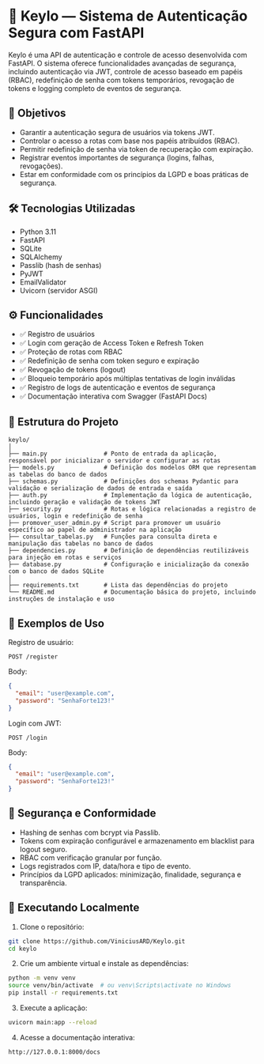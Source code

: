 # 🔐 Keylo — Sistema de Autenticação Segura com FastAPI

Keylo é uma API de autenticação e controle de acesso desenvolvida com FastAPI. O sistema oferece funcionalidades avançadas de segurança, incluindo autenticação via JWT, controle de acesso baseado em papéis (RBAC), redefinição de senha com tokens temporários, revogação de tokens e logging completo de eventos de segurança.

## 📌 Objetivos

- Garantir a autenticação segura de usuários via tokens JWT.
- Controlar o acesso a rotas com base nos papéis atribuídos (RBAC).
- Permitir redefinição de senha via token de recuperação com expiração.
- Registrar eventos importantes de segurança (logins, falhas, revogações).
- Estar em conformidade com os princípios da LGPD e boas práticas de segurança.

## 🛠️ Tecnologias Utilizadas

- Python 3.11
- FastAPI
- SQLite
- SQLAlchemy
- Passlib (hash de senhas)
- PyJWT
- EmailValidator
- Uvicorn (servidor ASGI)

## ⚙️ Funcionalidades

- ✅ Registro de usuários  
- ✅ Login com geração de Access Token e Refresh Token  
- ✅ Proteção de rotas com RBAC  
- ✅ Redefinição de senha com token seguro e expiração  
- ✅ Revogação de tokens (logout)  
- ✅ Bloqueio temporário após múltiplas tentativas de login inválidas  
- ✅ Registro de logs de autenticação e eventos de segurança  
- ✅ Documentação interativa com Swagger (FastAPI Docs)

## 🧱 Estrutura do Projeto

```
keylo/
│
├── main.py                # Ponto de entrada da aplicação, responsável por inicializar o servidor e configurar as rotas
├── models.py              # Definição dos modelos ORM que representam as tabelas do banco de dados
├── schemas.py             # Definições dos schemas Pydantic para validação e serialização de dados de entrada e saída
├── auth.py                # Implementação da lógica de autenticação, incluindo geração e validação de tokens JWT
├── security.py            # Rotas e lógica relacionadas a registro de usuários, login e redefinição de senha
├── promover_user_admin.py # Script para promover um usuário específico ao papel de administrador na aplicação
├── consultar_tabelas.py   # Funções para consulta direta e manipulação das tabelas no banco de dados
├── dependencies.py        # Definição de dependências reutilizáveis para injeção em rotas e serviços
├── database.py            # Configuração e inicialização da conexão com o banco de dados SQLite
│
├── requirements.txt       # Lista das dependências do projeto
└── README.md              # Documentação básica do projeto, incluindo instruções de instalação e uso
```

## 🔑 Exemplos de Uso

Registro de usuário:

```
POST /register
```

Body:
```json
{
  "email": "user@example.com",
  "password": "SenhaForte123!"
}
```

Login com JWT:

```
POST /login
```

Body:
```json
{
  "email": "user@example.com",
  "password": "SenhaForte123!"
}
```

## 🔐 Segurança e Conformidade

- Hashing de senhas com bcrypt via Passlib.
- Tokens com expiração configurável e armazenamento em blacklist para logout seguro.
- RBAC com verificação granular por função.
- Logs registrados com IP, data/hora e tipo de evento.
- Princípios da LGPD aplicados: minimização, finalidade, segurança e transparência.

## 🧪 Executando Localmente

1. Clone o repositório:
```bash
git clone https://github.com/ViniciusARD/Keylo.git
cd keylo
```

2. Crie um ambiente virtual e instale as dependências:
```bash
python -m venv venv
source venv/bin/activate  # ou venv\Scripts\activate no Windows
pip install -r requirements.txt
```

3. Execute a aplicação:
```bash
uvicorn main:app --reload
```

4. Acesse a documentação interativa:
```
http://127.0.0.1:8000/docs
```